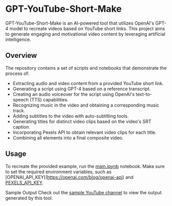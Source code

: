 # GPT-YouTube-Short-Make
GPT-YouTube-Short-Make is an AI-powered tool that utilizes OpenAI's GPT-4 model to recreate videos based on YouTube short links. This project aims to generate engaging and motivational video content by leveraging artificial intelligence.

## Overview
The repository contains a set of scripts and notebooks that demonstrate the process of:

- Extracting audio and video content from a provided YouTube short link.
- Generating a script using GPT-4 based on a reference transcript.
- Creating an audio voiceover for the script using OpenAI's text-to-speech (TTS) capabilities.
- Recognizing music in the video and obtaining a corresponding music track.
- Adding subtitles to the video with auto-subtitling tools.
- Generating titles for distinct video clips based on the video's SRT caption.
- Incorporating Pexels API to obtain relevant video clips for each title.
- Combining all elements into a final composite video.

## Usage
To recreate the provided example, run the [main.ipynb](main.ipynb) notebook. Make sure to set the required environment variables, such as [OPENAI_API_KEY[(https://openai.com/blog/openai-api) and [PEXELS_API_KEY](https://www.pexels.com/api/).

Sample Output
Check out the [sample YouTube channel](https://www.youtube.com/@MojoVibesDaily/shorts) to view the output generated by this tool.
